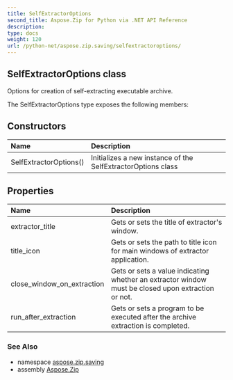 ```yaml
---
title: SelfExtractorOptions
second_title: Aspose.Zip for Python via .NET API Reference
description: 
type: docs
weight: 120
url: /python-net/aspose.zip.saving/selfextractoroptions/
---
```


## SelfExtractorOptions class

Options for creation of self-extracting executable archive.

The SelfExtractorOptions type exposes the following members:
## Constructors
| Name | Description |
| :- | :- |
|SelfExtractorOptions()|Initializes a new instance of the SelfExtractorOptions class|
## Properties
| Name | Description |
| :- | :- |
|extractor_title|Gets or sets the title of extractor's window.|
|title_icon|Gets or sets the path to title icon for main windows of extractor application.|
|close_window_on_extraction|Gets or sets a value indicating whether an extractor window must be closed upon extraction or not.|
|run_after_extraction|Gets or sets a program to be executed after the archive extraction is completed.|

### See Also

* namespace [aspose.zip.saving](/zip/python-net/aspose.zip.saving/)
* assembly [Aspose.Zip](/zip/python-net/)

